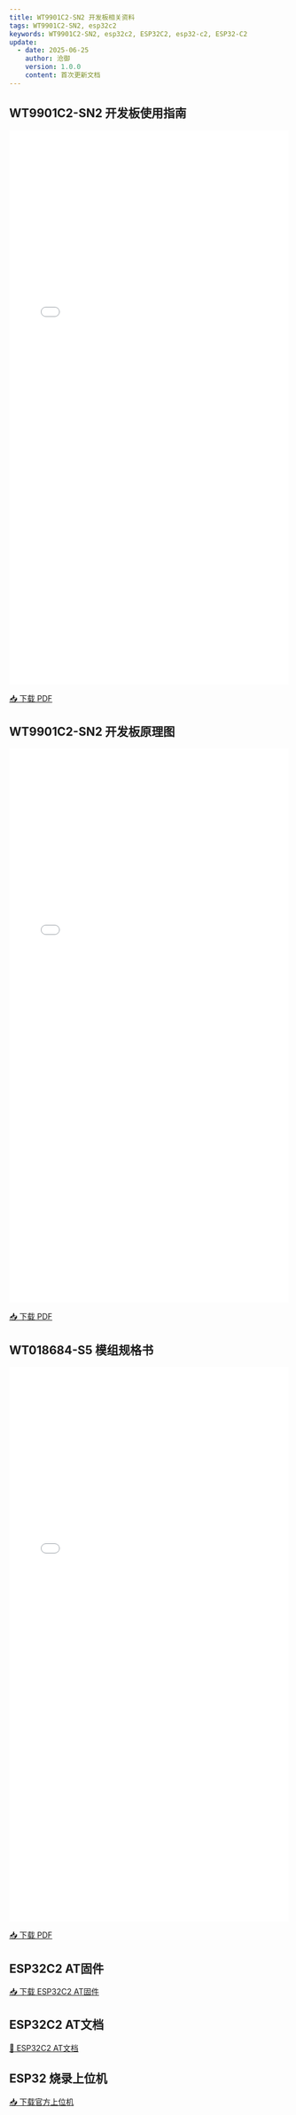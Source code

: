 ```yaml
---
title: WT9901C2-SN2 开发板相关资料
tags: WT9901C2-SN2, esp32c2
keywords: WT9901C2-SN2, esp32c2, ESP32C2, esp32-c2, ESP32-C2
update:
  - date: 2025-06-25
    author: 沧御
    version: 1.0.0
    content: 首次更新文档
---
```



## WT9901C2-SN2 开发板使用指南

<iframe src="/docs/assets/WT9901C2-SN2/WT9901C2-SN2-开发板使用指南.pdf#toolbar=0&navpanes=0" width="100%" height="1000px" style="border:none;"></iframe>

[📥 下载 PDF](/docs/assets/WT9901C2-SN2/WT99P4C5-S1开发板使用指南.pdf)

## WT9901C2-SN2 开发板原理图

<iframe src="/docs/assets/WT9901C2-SN2/WT9901C2-SN2-开发板原理图v1.0.0.pdf#toolbar=0&navpanes=0" width="100%" height="1000px" style="border:none;"></iframe>

[📥 下载 PDF](/docs/assets/WT9901C2-SN2/WT9901C2-SN2-开发板原理图v1.0.0.pdf)

## WT018684-S5 模组规格书

<iframe src="/docs/assets/WT9901C2-SN2/WT018684-S5-技术规格书v1.0.5.pdf#toolbar=0&navpanes=0" width="100%" height="1000px" style="border:none;"></iframe>

[📥 下载 PDF](/docs/assets/WT9901C2-SN2/WT018684-S5-技术规格书v1.0.5.pdf)

## ESP32C2 AT固件

[📥 下载 ESP32C2 AT固件](/docs/assets/common/ESP32-C2-2MB-AT-V3.1.0.0.zip)

## ESP32C2 AT文档

[🔗 ESP32C2 AT文档](https://docs.espressif.com/projects/esp-at/zh_CN/release-v3.2.0.0/esp32c2/AT_Command_Set/index.html)


## ESP32 烧录上位机

[📥 下载官方上位机](https://dl.espressif.com/public/flash_download_tool.zip)

